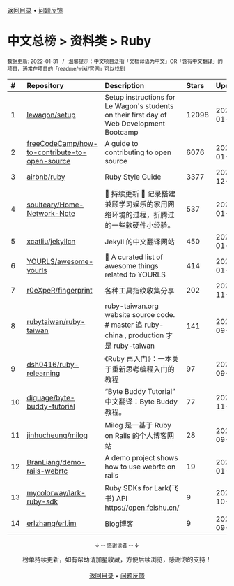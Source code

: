 <a href="https://github.com/GrowingGit/GitHub-Chinese-Top-Charts#github中文排行榜">返回目录</a> • <a href="/content/docs/feedback.md">问题反馈</a>

# 中文总榜 > 资料类 > Ruby
<sub>数据更新: 2022-01-31&nbsp;&nbsp;&nbsp;/&nbsp;&nbsp;&nbsp;温馨提示：中文项目泛指「文档母语为中文」OR「含有中文翻译」的项目，通常在项目的「readme/wiki/官网」可以找到</sub>

|#|Repository|Description|Stars|Updated|
|:-|:-|:-|:-|:-|
|1|[lewagon/setup](https://github.com/lewagon/setup)|Setup instructions for Le Wagon's students on their first day of Web Development Bootcamp|12098|2022-01-28|
|2|[freeCodeCamp/how-to-contribute-to-open-source](https://github.com/freeCodeCamp/how-to-contribute-to-open-source)|A guide to contributing to open source|6076|2022-01-27|
|3|[airbnb/ruby](https://github.com/airbnb/ruby)|Ruby Style Guide|3377|2021-12-28|
|4|[soulteary/Home-Network-Note](https://github.com/soulteary/Home-Network-Note)|🚧 持续更新 🚧 记录搭建兼顾学习娱乐的家用网络环境的过程，折腾过的一些软硬件小经验。|537|2022-01-25|
|5|[xcatliu/jekyllcn](https://github.com/xcatliu/jekyllcn)|Jekyll 的中文翻译网站|450|2022-01-27|
|6|[YOURLS/awesome-yourls](https://github.com/YOURLS/awesome-yourls)|🎉 A curated list of awesome things related to YOURLS|414|2022-01-27|
|7|[r0eXpeR/fingerprint](https://github.com/r0eXpeR/fingerprint)|各种工具指纹收集分享|202|2021-11-03|
|8|[rubytaiwan/ruby-taiwan](https://github.com/rubytaiwan/ruby-taiwan)|ruby-taiwan.org website source code. # master 追 ruby-china , production 才是 ruby-taiwan|141|2021-09-27|
|9|[dsh0416/ruby-relearning](https://github.com/dsh0416/ruby-relearning)|《Ruby 再入门》：一本关于重新思考编程入门的教程|97|2021-09-28|
|10|[diguage/byte-buddy-tutorial](https://github.com/diguage/byte-buddy-tutorial)|“Byte Buddy Tutorial” 中文翻译：Byte Buddy 教程。|77|2021-11-16|
|11|[jinhucheung/milog](https://github.com/jinhucheung/milog)|Milog 是一基于 Ruby on Rails 的个人博客网站|28|2021-09-27|
|12|[BranLiang/demo-rails-webrtc](https://github.com/BranLiang/demo-rails-webrtc)|A demo project shows how to use webrtc on rails|19|2022-01-22|
|13|[mycolorway/lark-ruby-sdk](https://github.com/mycolorway/lark-ruby-sdk)|Ruby SDKs for Lark(飞书) API https://open.feishu.cn/|9|2021-10-24|
|14|[erlzhang/erl.im](https://github.com/erlzhang/erl.im)|Blog博客|9|2021-09-27|

<div align="center">
    <p><sub>↓ -- 感谢读者 -- ↓</sub></p>
    榜单持续更新，如有帮助请加星收藏，方便后续浏览，感谢你的支持！
</div>

<br/>

<div align="center"><a href="https://github.com/GrowingGit/GitHub-Chinese-Top-Charts#github中文排行榜">返回目录</a> • <a href="/content/docs/feedback.md">问题反馈</a></div>
